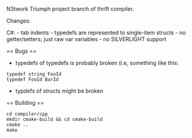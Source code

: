 N3twork Triumph project branch of thrift compiler.

Changes:

C#:
	- tab indents
	- typedefs are represented to single-item structs
	- no getter/setters; just raw var variables
	- no SILVERLIGHT support
	
== Bugs ==

- typedefs of typedefs is probably broken (i.e, something like this:

```
typedef string FooId
typedef FooId BarId
```

- typdefs of structs might be broken
	

== Building ==

```
cd compiler/cpp
mkdir cmake-build && cd cmake-build
cmake ..
make
```
